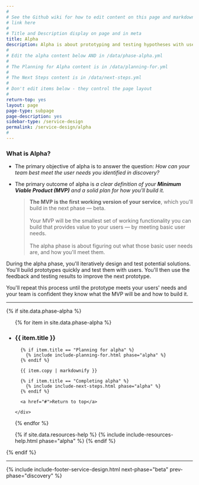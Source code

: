 ```yaml
---
#
# See the Github wiki for how to edit content on this page and markdown styles you can use:
# link here
#
# Title and Description display on page and in meta
title: Alpha
description: Alpha is about prototyping and testing hypotheses with users. Your goal in alpha is to figure out how to meet the user needs you identified in discovery. Use alpha as your chance to test many different approaches with real users before building your service.
#
# Edit the alpha content below AND in /data/phase-alpha.yml
#
# The Planning for Alpha content is in /data/planning-for.yml
#
# The Next Steps content is in /data/next-steps.yml
#
# Don't edit items below - they control the page layout
#
return-top: yes
layout: page
page-type: subpage
page-description: yes
sidebar-type: /service-design
permalink: /service-design/alpha
#
---
```


### What is Alpha?

* The primary objective of alpha is to answer the question: *How can your team best meet the user needs you identified in discovery?*

* The primary outcome of alpha is *a clear definition of your **Minimum Viable Product (MVP)** and a solid plan for how you'll build it.*
  <blockquote class="plain-blockquote">
  <b>The MVP is the first working version of your service</b>, which you'll build in the next phase &mdash; beta.
  <br/><br/>Your MVP will be the smallest set of working functionality you can build that provides value to your users &mdash; by meeting basic user needs.
  <br/><br/>The alpha phase is about figuring out what those basic user needs are, and how you'll meet them.
  </blockquote>

During the alpha phase, you'll iteratively design and test potential solutions. You'll build prototypes quickly and test them with users. You'll then use the feedback and testing results to improve the next prototype.

You'll repeat this process until the prototype meets your users' needs and your team is confident they know what the MVP will be and how to build it.

<hr>


{% if site.data.phase-alpha %}

<ul class="usa-accordion secondary-accordion">

  {% for item in site.data.phase-alpha %}

  <li>
    <h3 id="{{ item.title | downcase | replace: ' ', '-' }}" class="usa-accordion-button"
      aria-expanded="false"
      aria-controls="{{ item.number }}">
      {{ item.title }}
    </h3>
    <div id="{{ item.number }}" class="usa-accordion-content secondary-accordion-content">

      {% if item.title == "Planning for alpha" %}
        {% include include-planning-for.html phase="alpha" %}
      {% endif %}

      {{ item.copy | markdownify }}

      {% if item.title == "Completing alpha" %}
        {% include include-next-steps.html phase="alpha" %}
      {% endif %}

      <a href="#">Return to top</a>

    </div>

  </li>

  {% endfor %}

  {% if site.data.resources-help %}
    {% include include-resources-help.html phase="alpha" %}
  {% endif %}

</ul>

{% endif %}


<hr>

{% include include-footer-service-design.html next-phase="beta" prev-phase="discovery" %}
